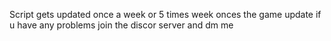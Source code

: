 Script gets updated once a week or 5 times week onces the game update if u have any problems join the discor server and dm me

